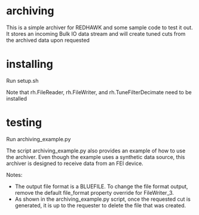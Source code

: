 # archiving
This is a simple archiver for REDHAWK and some sample code to test it out. It stores an incoming Bulk IO data stream and will create tuned cuts from the archived data upon requested

# installing
Run setup.sh

Note that rh.FileReader, rh.FileWriter, and rh.TuneFilterDecimate need to be installed

# testing
Run archiving_example.py

The script archiving_example.py also provides an example of how to use the archiver. Even though the example uses a synthetic data source, this archiver is designed to receive data from an FEI device.

Notes: 
 - The output file format is a BLUEFILE. To change the file format output, remove the default file_format property override for FileWriter_3.
 - As shown in the archiving_example.py script, once the requested cut is generated, it is up to the requester to delete the file that was created.
 